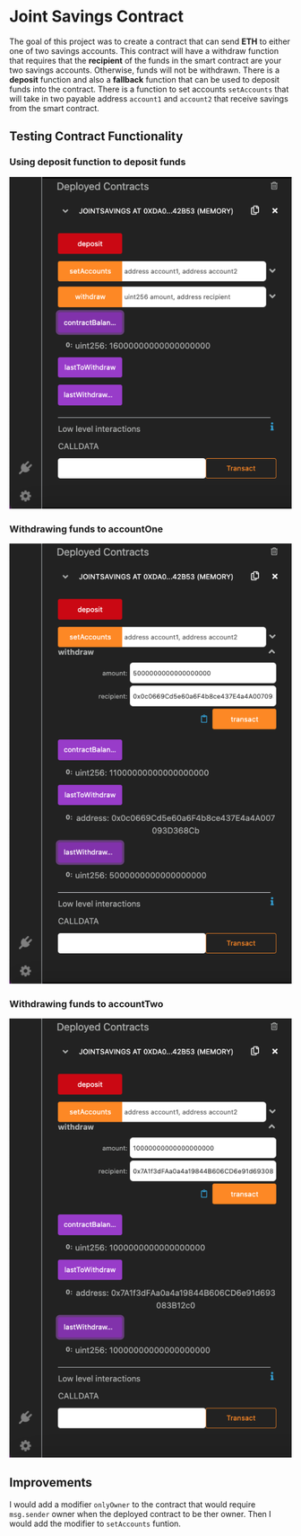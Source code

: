 # Joint Savings Contract

The goal of this project was to create a contract that can send **ETH** to either one of two savings accounts. This contract will have a withdraw function that requires that the **recipient** of the funds in the smart contract are your two savings accounts. Otherwise, funds will not be withdrawn. There is a **deposit** function and also a **fallback** function that can be used to deposit funds into the contract. There is a function to set accounts `setAccounts` that will take in two payable address `account1` and `account2` that receive savings from the smart contract. 

## Testing Contract Functionality

### Using deposit function to deposit funds
![](./excecution_results/send_5_ether.png)

### Withdrawing funds to accountOne
![](./excecution_results/accountOne_5_ether.png)

### Withdrawing funds to accountTwo
![](./excecution_results/accountTwo_10_ether.png)

## Improvements 

I would add a modifier `onlyOwner` to the contract that would require `msg.sender` owner when the deployed contract to be ther owner. Then I would add the modifier to `setAccounts` funtion.